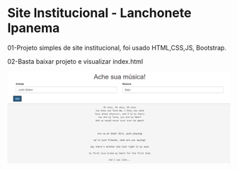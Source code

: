 # Site Institucional - Lanchonete Ipanema

01-Projeto simples de site institucional, foi usado HTML,CSS,JS, Bootstrap.

02-Basta baixar projeto e visualizar index.html

![img text](https://github.com/brenosantin96/musicFinderConsumindoAPI/blob/main/MusicFinder.png)
